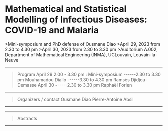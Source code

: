 
<h1>Mathematical and Statistical Modelling of Infectious Diseases: COVID-19 and Malaria</h1>
>Mini-symposium and PhD defense of Ousmane Diao
>April 29, 2023 from 2.30 to 4.30 pm
>April 30, 2023 from 2.30 to 3.30 pm
>Auditorium A.002, Department of Mathematical Engineering (INMA), UCLouvain, Louvain-la-Neuve

---
>Program
>April 29
>2.00 - 3.30 pm : Mini-symposium
>------2.30 to 3.30 pm Mouhamadou Diallo
>------3.30 to 4.30 pm Ramsès Djidjou-Demasse
>April 30
>------2.30 to 3.30 pm Raphaël Forien

---
>Organizers / contact
>Ousmane Diao
>Pierre-Antoine Absil
---

---
>Abstracts
>
---



